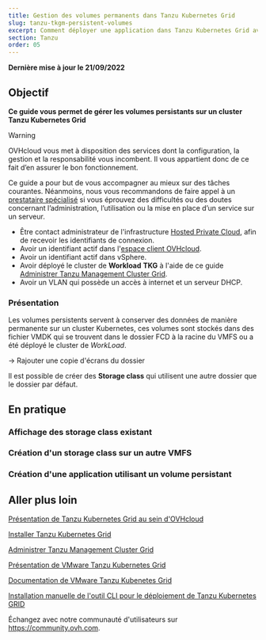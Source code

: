 ```yaml
---
title: Gestion des volumes permanents dans Tanzu Kubernetes Grid
slug: tanzu-tkgm-persistent-volumes
excerpt: Comment déployer une application dans Tanzu Kubernetes Grid avec des volumes permanents 
section: Tanzu
order: 05
---
```


**Dernière mise à jour le 21/09/2022**

## Objectif

**Ce guide vous permet de gérer les volumes persistants sur un cluster Tanzu Kubernetes Grid**

> [!warning]
> OVHcloud vous met à disposition des services dont la configuration, la gestion et la responsabilité vous incombent. Il vous appartient donc de ce fait d’en assurer le bon fonctionnement.
>
> Ce guide a pour but de vous accompagner au mieux sur des tâches courantes. Néanmoins, nous vous recommandons de faire appel à un [prestataire spécialisé](https://partner.ovhcloud.com/fr/) si vous éprouvez des difficultés ou des doutes concernant l’administration, l’utilisation ou la mise en place d’un service sur un serveur.
>

- Être contact administrateur de l'infrastructure [Hosted Private Cloud](https://www.ovhcloud.com/fr/enterprise/products/hosted-private-cloud/), afin de recevoir les identifiants de connexion.
- Avoir un identifiant actif dans l'[espace client OVHcloud](https://www.ovh.com/auth/?action=gotomanager&from=https://www.ovh.com/fr/&ovhSubsidiary=fr).
- Avoir un identifiant actif dans vSphere.
- Avoir déployé le cluster de **Workload** **TKG** à l'aide de ce guide [Administrer Tanzu Management Cluster Grid](https://docs.ovh.com/fr/private-cloud/tanzu-tkgm-management).
- Avoir un VLAN qui possède un accès à internet et un serveur DHCP.
    

### Présentation

Les volumes persistents servent à conserver des données de manière permanente sur un cluster Kubernetes, ces volumes sont stockés dans des fichier VMDK qui se trouvent dans le dossier FCD à la racine du VMFS ou a été déployé le cluster de *WorkLoad*.

-> Rajouter une copie d'écrans du dossier

Il est possible de créer des **Storage class** qui utilisent une autre dossier que le dossier par défaut.

## En pratique

### Affichage des storage class existant

### Création d'un storage class sur un autre VMFS

### Création d'une application utilisant un volume persistant



## Aller plus loin

[Présentation de Tanzu Kubernetes Grid au sein d'OVHcloud](https://docs.ovh.com/fr/private-cloud/tanzu-tkgm-installation)

[Installer Tanzu Kubernetes Grid](https://docs.ovh.com/fr/private-cloud/tanzu-tkgm-installation)

[Administrer Tanzu Management Cluster Grid](https://docs.ovh.com/fr/private-cloud/tanzu-tkgm-management)

[Présentation de VMware Tanzu Kubernetes Grid](https://tanzu.vmware.com/kubernetes-grid)

[Documentation de VMware Tanzu Kubenetes Grid](https://https://docs.vmware.com/en/VMware-Tanzu-Kubernetes-Grid/index.html)

[Installation manuelle de l'outil CLI pour le déploiement de Tanzu Kubernetes GRID](https://docs.vmware.com/en/VMware-Tanzu-Kubernetes-Grid/1.5/vmware-tanzu-kubernetes-grid-15/GUID-install-cli.html)

Échangez avec notre communauté d'utilisateurs sur <https://community.ovh.com>.

